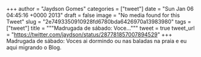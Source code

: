
+++
author = "Jaydson Gomes"
categories = ["tweet"]
date = "Sun Jan 06 04:45:16 +0000 2013"
draft = false
image = "No media found for this Tweet"
slug = "2e7493350910928fd6780bda6426970a13983980"
tags = ["tweet"]
title = """Madrugada de sábado: Voce..."""
tweet = true
tweet_url = "https://twitter.com/jaydson/status/287781857007894529"
+++
Madrugada de sábado: Voces ai dormindo ou nas baladas na praia e eu aqui migrando o Blog.
